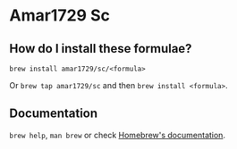 # Amar1729 Sc

## How do I install these formulae?

`brew install amar1729/sc/<formula>`

Or `brew tap amar1729/sc` and then `brew install <formula>`.

## Documentation

`brew help`, `man brew` or check [Homebrew's documentation](https://docs.brew.sh).
